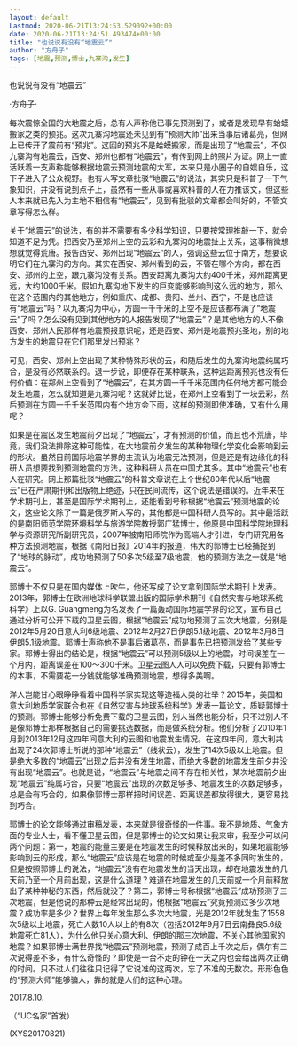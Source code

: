 ```yaml
---
layout: default
Lastmod: 2020-06-21T13:24:53.529092+00:00
date: 2020-06-21T13:24:51.493474+00:00
title: "也说说有没有“地震云”"
author: "方舟子"
tags: [地震,预测,博士,九寨沟,发生]
---
```


也说说有没有“地震云”

·方舟子·

每次震惊全国的大地震之后，总有人声称他已事先预测到了，或者是发现早有蛤蟆搬家之类的预兆。这次九寨沟地震还未见到有“预测大师”出来当事后诸葛亮，但网上已传开了震前有“预兆”。这回的预兆不是蛤蟆搬家，而是出现了“地震云”，不仅九寨沟有地震云，西安、郑州也都有“地震云”，有传到网上的照片为证。网上一直活跃着一支声称能够根据地震云预测地震的大军，本来只是小圈子的自娱自乐，这下子进入了公众视野。也有人写文章批驳“地震云”的说法，其实只是科普了一下气象知识，并没有说到点子上，虽然有一些从事或喜欢科普的人在力推该文，但这些人本来就已先入为主地不相信有“地震云”，见到有批驳的文章都会叫好的，不管文章写得怎么样。

关于“地震云”的说法，有的并不需要有多少科学知识，只要按常理推敲一下，就会知道不足为凭。把西安乃至郑州上空的云彩和九寨沟的地震扯上关系，这事稍微想想就觉得荒唐。报告西安、郑州出现“地震云”的人，强调这些云位于南方，想要说明它们在九寨沟的方向。其实在西安、郑州看到的云，不管在哪个方向，都在西安、郑州的上空，跟九寨沟没有关系。西安距离九寨沟大约400千米，郑州距离更远，大约1000千米。假如九寨沟地下发生的巨变能够影响到这么远的地方，那么在这个范围内的其他地方，例如重庆、成都、贵阳、兰州、西宁，不是也应该有“地震云”吗？以九寨沟为中心，方圆一千千米的上空不是应该都布满了“地震云”了吗？怎么没有见到其他地方的人报告发现了“地震云”？是其他地方的人不像西安、郑州人民那样有地震预报意识呢，还是西安、郑州是地震预兆圣地，别的地方发生的地震只在它们那里发出预兆？

可见，西安、郑州上空出现了某种特殊形状的云，和随后发生的九寨沟地震纯属巧合，是没有必然联系的。退一步说，即便存在某种联系，这种远距离预兆也没有任何价值：在郑州上空看到了“地震云”，在其方圆一千千米范围内任何地方都可能会发生地震，怎么就知道是九寨沟呢？这就好比说，在郑州上空看到了一块云彩，然后预测在方圆一千千米范围内有个地方会下雨，这样的预测即使准确，又有什么用呢？

如果是在震区发生地震前夕出现了“地震云”，才有预测的价值，而且也不荒唐，毕竟，我们没法排除这种可能性，在大地震前夕发生的某种物理化学变化会影响到云的形状。虽然目前国际地震学界的主流认为地震无法预测，但是还是有边缘化的科研人员想要找到预测地震的方法，这种科研人员在中国尤其多。其中“地震云”也有人在研究。网上那篇批驳“地震云”的科普文章说在上个世纪80年代以后“地震云”已在严肃期刊和出版物上绝迹，只在民间流传，这个说法是错误的。近年来在学术期刊上，甚至是国际学术期刊上，还能看到号称根据“地震云”预测地震的论文，这些论文除了一篇是俄罗斯人写的，其他都是中国科研人员写的。其中最活跃的是南阳师范学院环境科学与旅游学院教授郭广猛博士，他原是中国科学院地理科学与资源研究所副研究员，2007年被南阳师院作为高端人才引进，专门研究用各种方法预测地震，根据《南阳日报》2014年的报道，伟大的郭博士已经捕捉到了“地球的脉动”，成功地预测了50多次5级至7级地震，他的预测方法之一就是“地震云”。

郭博士不仅只是在国内媒体上吹牛，他还写成了论文拿到国际学术期刊上发表。2013年，郭博士在欧洲地球科学联盟出版的国际学术期刊《自然灾害与地球系统科学》上以G. Guangmeng为名发表了一篇轰动国际地震学界的论文，宣布自己通过分析可公开下载的卫星云图，根据“地震云”成功地预测了三次大地震，分别是2012年5月20日意大利6级地震、2012年2月27日伊朗5.1级地震、2012年3月8日伊朗5.1级地震。郭博士声称他不是事后诸葛亮，而是事先已把预测发给了某些专家。郭博士得出的结论是，根据“地震云”可以预测5级以上的地震，时间误差在一个月内，距离误差在100～300千米。卫星云图人人可以免费下载，只要有郭博士的本事，不需要花一分钱就能够准确预测地震，想得多美啊。

洋人岂能甘心眼睁睁看着中国科学家实现这等造福人类的壮举？2015年，美国和意大利地质学家联合也在《自然灾害与地球系统科学》发表一篇论文，质疑郭博士的预测。郭博士能够分析免费下载的卫星云图，别人当然也能分析，只不过别人不是像郭博士那样根据自己的需要挑选数据，而是做系统分析。他们分析了2010年1月到2013年12月这四年间意大利的云图和地震发生情况。在这四年间，意大利共出现了24次郭博士所说的那种“地震云”（线状云），发生了14次5级以上地震。但是绝大多数的“地震云”出现之后并没有发生地震，而绝大多数的地震发生前夕并没有出现“地震云”。也就是说，“地震云”与地震之间不存在相关性，某次地震前夕出现“地震云”纯属巧合，只要“地震云”出现的次数足够多、地震发生的次数足够多，总是会有巧合的，如果像郭博士那样把时间误差、距离误差都放得很大，更容易找到巧合。

郭博士的论文能够通过审稿发表，本来就是很奇怪的一件事。我不是地质、气象方面的专业人士，看不懂卫星云图，但是郭博士的论文如果让我来审，我至少可以问两个问题：第一，地震的能量主要是在地震发生的时候释放出来的，如果地震能够影响到云的形成，那么“地震云”应该是在地震的时候或至少是差不多同时发生的，但是按照郭博士的说法，“地震云”没有在地震发生的当天出现，却在地震发生的几天前乃至一个月前出现，这是什么道理？难道在地震发生的几天前或一个月前释放出了某种神秘的东西，然后就没了？第二，郭博士号称根据“地震云”成功预测了三次地震，但是他说的那种云是经常出现的，他根据“地震云”究竟预测过多少次地震？成功率是多少？世界上每年发生那么多次大地震，光是2012年就发生了1558次5级以上地震，死亡人数10人以上的有8次（包括2012年9月7日云南彝良5.6级地震死亡81人），为什么他只关心意大利、伊朗的那三次地震，不关心其他国家的地震？如果郭博士满世界找“地震云”预测地震，预测了成百上千次之后，偶尔有三次说得差不多，有什么奇怪的？即使是一台不走的钟在一天之内也会给出两次正确的时间。只不过人们往往只记得了它说准的这两次，忘了不准的无数次。形形色色的“预测大师”能够骗人，靠的就是人们的这种心理。

2017.8.10.

（“UC名家”首发）

(XYS20170821)

